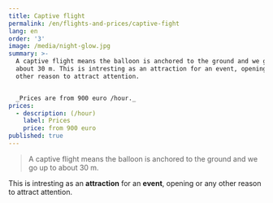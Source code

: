 ```yaml
---
title: Captive flight
permalink: /en/flights-and-prices/captive-fight
lang: en
order: '3'
image: /media/night-glow.jpg
summary: >-
  A captive flight means the balloon is anchored to the ground and we go up to
  about 30 m. This is intresting as an attraction for an event, opening or any
  other reason to attract attention.


  _Prices are from 900 euro /hour._
prices:
  - description: (/hour)
    label: Prices
    price: from 900 euro
published: true
---
```

> A captive flight means the balloon is anchored to the ground and we go up to about 30 m.

This is intresting as an **attraction** for an **event**, opening or any other reason to attract attention.  
